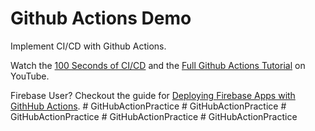 # Github Actions Demo

Implement CI/CD with Github Actions. 

Watch the [100 Seconds of CI/CD](https://youtu.be/scEDHsr3APg) and the [Full Github Actions Tutorial](https://youtu.be/eB0nUzAI7M8) on YouTube. 

Firebase User? Checkout the guide for [Deploying Firebase Apps with GithHub Actions](https://fireship.io/snippets/github-actions-deploy-angular-to-firebase-hosting/). 
#   G i t H u b A c t i o n P r a c t i c e  
 #   G i t H u b A c t i o n P r a c t i c e  
 #   G i t H u b A c t i o n P r a c t i c e  
 #   G i t H u b A c t i o n P r a c t i c e  
 #   G i t H u b A c t i o n P r a c t i c e  
 